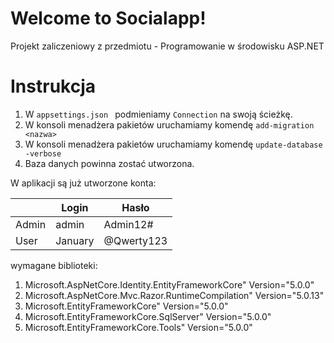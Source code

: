 ﻿# Welcome to Socialapp!

Projekt zaliczeniowy z przedmiotu - Programowanie w środowisku ASP.NET


# Instrukcja
1. W `appsettings.json ` podmieniamy `Connection` na swoją ścieżkę.
2. W konsoli menadżera pakietów uruchamiamy komendę `add-migration <nazwa>`
3. W konsoli menadżera pakietów uruchamiamy komendę `update-database -verbose`
4. Baza danych powinna zostać utworzona.

W aplikacji są już utworzone konta:

|                |Login|Hasło|
|----------------|-------------------------------|-----------------------------|
|Admin|admin            |Admin12#           |
|User|January            |@Qwerty123            |


wymagane biblioteki:
1. Microsoft.AspNetCore.Identity.EntityFrameworkCore" Version="5.0.0"
2. Microsoft.AspNetCore.Mvc.Razor.RuntimeCompilation" Version="5.0.13"
3. Microsoft.EntityFrameworkCore" Version="5.0.0"
4. Microsoft.EntityFrameworkCore.SqlServer" Version="5.0.0"
5. Microsoft.EntityFrameworkCore.Tools" Version="5.0.0"